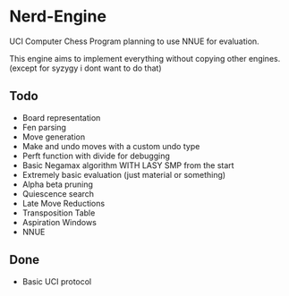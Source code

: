 # Nerd-Engine
UCI Computer Chess Program planning to use NNUE for evaluation.

This engine aims to implement everything without copying other engines. (except for syzygy i dont want to do that)

## Todo
- Board representation
- Fen parsing
- Move generation
- Make and undo moves with a custom undo type
- Perft function with divide for debugging
- Basic Negamax algorithm WITH LASY SMP from the start
- Extremely basic evaluation (just material or something)
- Alpha beta pruning
- Quiescence search
- Late Move Reductions
- Transposition Table
- Aspiration Windows
- NNUE

## Done
- Basic UCI protocol
